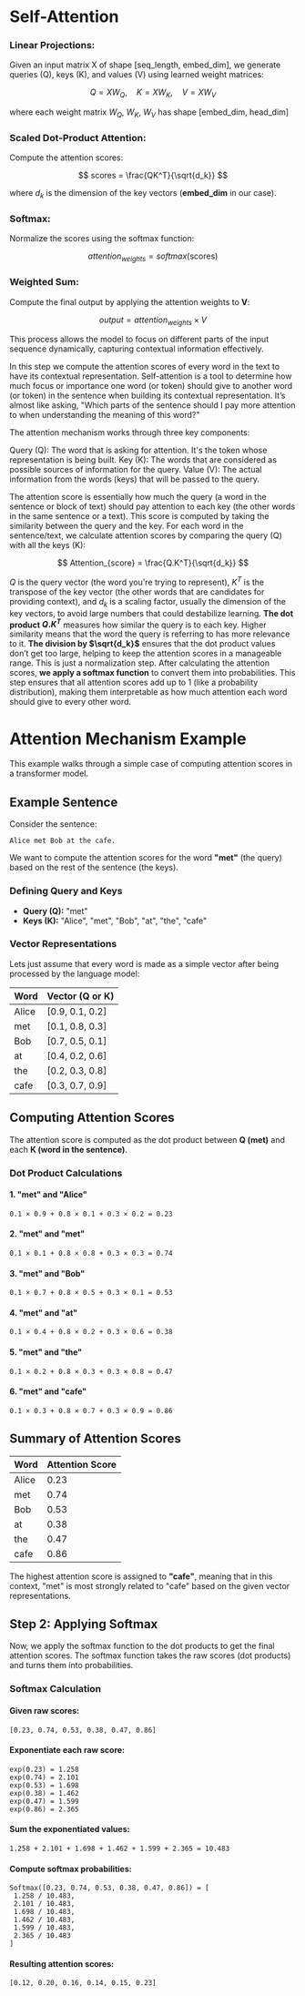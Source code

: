 # Self-Attention

### Linear Projections:
Given an input matrix X of shape [seq_length, embed_dim], we generate queries (Q), keys (K), and values (V) using learned weight matrices:

$$
Q = XW_Q, \quad K = XW_K, \quad V = XW_V
$$

where each weight matrix $W_Q$, $W_K$, $W_V$ has shape [embed_dim, head_dim]

### Scaled Dot-Product Attention:
Compute the attention scores:

$$
scores = \frac{QK^T}{\sqrt{d_k}}
$$

where $d_k$ is the dimension of the key vectors (**embed_dim** in our case).

### Softmax:
Normalize the scores using the softmax function:

$$
attention_{weights} = softmax(\text{scores})
$$

### Weighted Sum:
Compute the final output by applying the attention weights to **V**:

$$
output = attention_{weights} \times V
$$

This process allows the model to focus on different parts of the input sequence dynamically, capturing contextual information effectively.


In this step we compute the attention scores of every word in the text to have its contextual representation. Self-attention is a tool to determine how much focus or importance one word (or token) should give to another word (or token) in the sentence when building its contextual representation. It’s almost like asking, "Which parts of the sentence should I pay more attention to when understanding the meaning of this word?"

The attention mechanism works through three key components:

Query (Q): The word that is asking for attention. It's the token whose representation is being built.
Key (K): The words that are considered as possible sources of information for the query.
Value (V): The actual information from the words (keys) that will be passed to the query.

The attention score is essentially how much the query (a word in the sentence or block of text) should pay attention to each key (the other words in the same sentence or a text). This score is computed by taking the similarity between the query and the key. For each word in the sentence/text, we calculate attention scores by comparing the query (Q) with all the keys (K):

$$
Attention_{score} = \frac{Q.K^T}{\sqrt{d_k}}
$$

$Q$ is the query vector (the word you're trying to represent), $K^T$ is the transpose of the key vector (the other words that are candidates for providing context), and $d_k$ is a scaling factor, usually the dimension of the key vectors, to avoid large numbers that could destabilize learning. **The dot product $Q.K^T$** measures how similar the query is to each key. Higher similarity means that the word the query is referring to has more relevance to it. **The division by $\sqrt{d_k}$** ensures that the dot product values don’t get too large, helping to keep the attention scores in a manageable range. This is just a normalization step. After calculating the attention scores, **we apply a softmax function** to convert them into probabilities. This step ensures that all attention scores add up to 1 (like a probability distribution), making them interpretable as how much attention each word should give to every other word.


# Attention Mechanism Example

This example walks through a simple case of computing attention scores in a transformer model.

## Example Sentence

Consider the sentence:

```
Alice met Bob at the cafe.
```

We want to compute the attention scores for the word **"met"** (the query) based on the rest of the sentence (the keys).

### Defining Query and Keys
- **Query (Q):** "met"
- **Keys (K):** "Alice", "met", "Bob", "at", "the", "cafe"

### Vector Representations
Lets just assume that every word is made as a simple vector after being processed by the language model:

| Word  | Vector (Q or K)     |
|--------|------------------|
| Alice  | [0.9, 0.1, 0.2] |
| met    | [0.1, 0.8, 0.3] |
| Bob    | [0.7, 0.5, 0.1] |
| at     | [0.4, 0.2, 0.6] |
| the    | [0.2, 0.3, 0.8] |
| cafe   | [0.3, 0.7, 0.9] |

## Computing Attention Scores
The attention score is computed as the dot product between **Q (met)** and each **K (word in the sentence)**.

### Dot Product Calculations

#### 1. "met" and "Alice"
```
0.1 × 0.9 + 0.8 × 0.1 + 0.3 × 0.2 = 0.23
```

#### 2. "met" and "met"
```
0.1 × 0.1 + 0.8 × 0.8 + 0.3 × 0.3 = 0.74
```

#### 3. "met" and "Bob"
```
0.1 × 0.7 + 0.8 × 0.5 + 0.3 × 0.1 = 0.53
```

#### 4. "met" and "at"
```
0.1 × 0.4 + 0.8 × 0.2 + 0.3 × 0.6 = 0.38
```

#### 5. "met" and "the"
```
0.1 × 0.2 + 0.8 × 0.3 + 0.3 × 0.8 = 0.47
```

#### 6. "met" and "cafe"
```
0.1 × 0.3 + 0.8 × 0.7 + 0.3 × 0.9 = 0.86
```

## Summary of Attention Scores
| Word  | Attention Score |
|--------|----------------|
| Alice  | 0.23          |
| met    | 0.74          |
| Bob    | 0.53          |
| at     | 0.38          |
| the    | 0.47          |
| cafe   | 0.86          |

The highest attention score is assigned to **"cafe"**, meaning that in this context, "met" is most strongly related to "cafe" based on the given vector representations.

## Step 2: Applying Softmax
Now, we apply the softmax function to the dot products to get the final attention scores. The softmax function takes the raw scores (dot products) and turns them into probabilities.

### Softmax Calculation
#### Given raw scores:
```
[0.23, 0.74, 0.53, 0.38, 0.47, 0.86]
```

#### Exponentiate each raw score:
```
exp(0.23) = 1.258
exp(0.74) = 2.101
exp(0.53) = 1.698
exp(0.38) = 1.462
exp(0.47) = 1.599
exp(0.86) = 2.365
```

#### Sum the exponentiated values:
```
1.258 + 2.101 + 1.698 + 1.462 + 1.599 + 2.365 = 10.483
```

#### Compute softmax probabilities:
```
Softmax([0.23, 0.74, 0.53, 0.38, 0.47, 0.86]) = [
 1.258 / 10.483,
 2.101 / 10.483,
 1.698 / 10.483,
 1.462 / 10.483,
 1.599 / 10.483,
 2.365 / 10.483
]
```

#### Resulting attention scores:
```
[0.12, 0.20, 0.16, 0.14, 0.15, 0.23]
```
